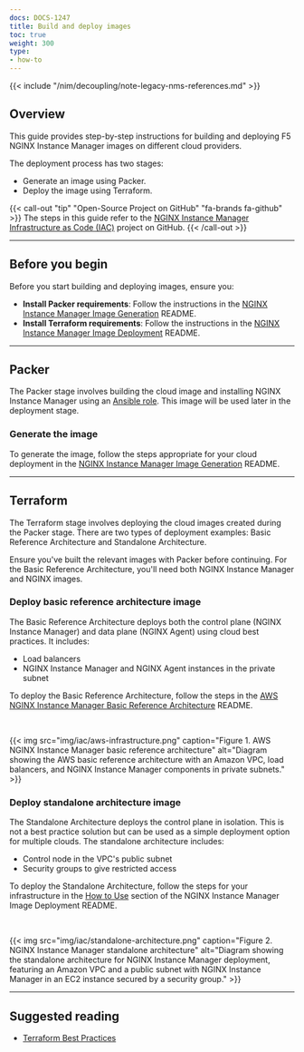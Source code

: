 ```yaml
---
docs: DOCS-1247
title: Build and deploy images
toc: true
weight: 300
type:
- how-to
---
```


{{< include "/nim/decoupling/note-legacy-nms-references.md" >}}

## Overview

This guide provides step-by-step instructions for building and deploying F5 NGINX Instance Manager images on different cloud providers.

The deployment process has two stages:

- Generate an image using Packer.
- Deploy the image using Terraform.

{{< call-out "tip" "Open-Source Project on GitHub" "fa-brands fa-github" >}}
The steps in this guide refer to the [NGINX Instance Manager Infrastructure as Code (IAC)](https://github.com/nginxinc/nginx-management-suite-iac) project on GitHub.
{{< /call-out >}}

---

## Before you begin

Before you start building and deploying images, ensure you:

- **Install Packer requirements**: Follow the instructions in the [NGINX Instance Manager Image Generation](https://github.com/nginxinc/nginx-management-suite-iac/tree/main/packer#Requirements) README.
- **Install Terraform requirements**: Follow the instructions in the [NGINX Instance Manager Image Deployment](https://github.com/nginxinc/nginx-management-suite-iac/tree/main/packer#Requirements) README.

---

## Packer

The Packer stage involves building the cloud image and installing NGINX Instance Manager using an [Ansible role](https://github.com/nginxinc/ansible-role-nginx-management-suite). This image will be used later in the deployment stage.

### Generate the image

To generate the image, follow the steps appropriate for your cloud deployment in the [NGINX Instance Manager Image Generation](https://github.com/nginxinc/nginx-management-suite-iac/tree/main/packer#how-to-use) README.

---

## Terraform

The Terraform stage involves deploying the cloud images created during the Packer stage. There are two types of deployment examples: Basic Reference Architecture and Standalone Architecture.

Ensure you've built the relevant images with Packer before continuing. For the Basic Reference Architecture, you'll need both NGINX Instance Manager and NGINX images.

### Deploy basic reference architecture image

The Basic Reference Architecture deploys both the control plane (NGINX Instance Manager) and data plane (NGINX Agent) using cloud best practices. It includes:

- Load balancers
- NGINX Instance Manager and NGINX Agent instances in the private subnet

To deploy the Basic Reference Architecture, follow the steps in the [AWS NGINX Instance Manager Basic Reference Architecture](https://github.com/nginxinc/nginx-management-suite-iac/blob/main/terraform/basic-reference/aws/README.md) README.

<br>

{{< img src="img/iac/aws-infrastructure.png" caption="Figure 1. AWS NGINX Instance Manager basic reference architecture" alt="Diagram showing the AWS basic reference architecture with an Amazon VPC, load balancers, and NGINX Instance Manager components in private subnets." >}}

### Deploy standalone architecture image

The Standalone Architecture deploys the control plane in isolation. This is not a best practice solution but can be used as a simple deployment option for multiple clouds. The standalone architecture includes:

- Control node in the VPC's public subnet
- Security groups to give restricted access

To deploy the Standalone Architecture, follow the steps for your infrastructure in the [How to Use](https://github.com/nginxinc/nginx-management-suite-iac/tree/main/terraform#how-to-use) section of the NGINX Instance Manager Image Deployment README.

<br>

{{< img src="img/iac/standalone-architecture.png" caption="Figure 2. NGINX Instance Manager standalone architecture" alt="Diagram showing the standalone architecture for NGINX Instance Manager deployment, featuring an Amazon VPC and a public subnet with NGINX Instance Manager in an EC2 instance secured by a security group." >}}

---

## Suggested reading

- [Terraform Best Practices](https://developer.hashicorp.com/terraform/cloud-docs/recommended-practices)